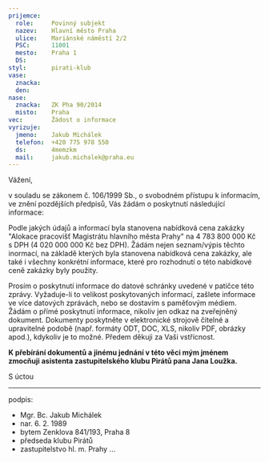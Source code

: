 ```yaml
---
prijemce: 
  role:     Povinný subjekt
  nazev:    Hlavní město Praha
  ulice:    Mariánské náměstí 2/2
  PSC:      11001
  mesto:    Praha 1
  DS:       
styl:       pirati-klub
vase:
  znacka:   
  den:
nase:
  znacka:   ZK Pha 90/2014
  misto:    Praha
vec:        Žádost o informace
vyrizuje:   
  jmeno:    Jakub Michálek
  telefon:  +420 775 978 550
  ds:       4memzkm
  mail:     jakub.michalek@praha.eu
---
```



Vážení,

v souladu se zákonem č. 106/1999 Sb., o svobodném přístupu k informacím, ve znění pozdějších předpisů, Vás žádám o poskytnutí následující informace:

Podle jakých údajů a informací byla stanovena nabídková cena zakázky "Alokace pracovišť Magistrátu hlavního města Prahy" na 4 783 800 000 Kč s DPH (4 020 000 000 Kč bez DPH). Žádám nejen seznam/výpis těchto inormací, na základě kterých byla stanovena nabídková cena zakázky, ale také i všechny konkrétní informace, které pro rozhodnutí o této nabídkové ceně zakázky byly použity.

Prosím o poskytnutí informace do datové schránky uvedené v patičce této zprávy. Vyžaduje-li to velikost poskytovaných informací, zašlete informace ve více datových zprávách, nebo se dostavím s paměťovým médiem. Žádám o přímé poskytnutí informace, nikoliv jen odkaz na zveřejněný dokument. Dokumenty poskytněte v elektronické strojově čitelné a upravitelné podobě (např. formáty ODT, DOC, XLS, nikoliv PDF, obrázky apod.), kdykoliv je to možné. Předem děkuji za Vaši vstřícnost. 

**K přebírání dokumentů a jinému jednání v této věci mým jménem zmocňuji asistenta zastupitelského klubu Pirátů pana Jana Loužka.** 

S úctou

---
podpis: 
  - Mgr. Bc. Jakub Michálek
  - nar. 6. 2. 1989
  - bytem Zenklova 841/193, Praha 8
  - předseda klubu Pirátů
  - zastupitelstvo hl. m. Prahy
...
